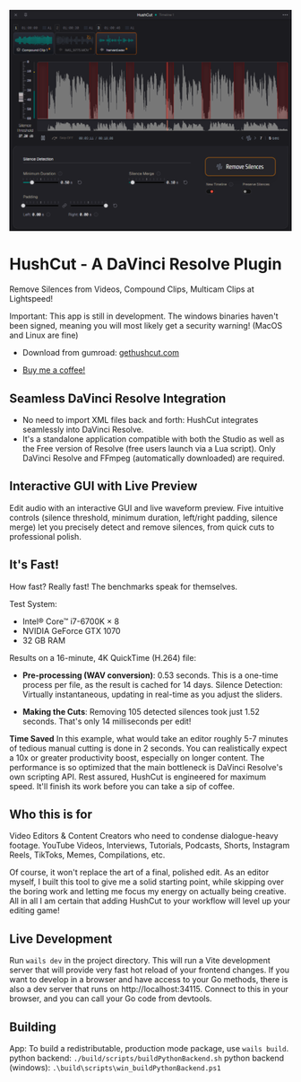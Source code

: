 ![app screenshot](/assets/screenshot.png)

# HushCut - A DaVinci Resolve Plugin
Remove Silences from Videos, Compound Clips, Multicam Clips at Lightspeed!

Important: This app is still in development. The windows binaries haven't been signed, meaning you will most likely get a security warning! (MacOS and Linux are fine)

- Download from gumroad: [gethushcut.com](https://gethushcut.com)

- [Buy me a coffee!](http://buymeacoffee.com/hushcut)


## Seamless DaVinci Resolve Integration
* No need to import XML files back and forth: HushCut integrates seamlessly into DaVinci Resolve.
* It's a standalone application compatible with both the Studio as well as the Free version of Resolve (free users launch via a Lua script). Only DaVinci Resolve and FFmpeg (automatically downloaded) are required.

## Interactive GUI with Live Preview
Edit audio with an interactive GUI and live waveform preview.
Five intuitive controls (silence threshold, minimum duration, left/right padding, silence merge) let you precisely detect and remove silences, from quick cuts to professional polish.

## It's Fast!

How fast? Really fast! The benchmarks speak for themselves.

Test System:
- Intel® Core™ i7-6700K × 8
- NVIDIA GeForce GTX 1070
- 32 GB RAM

Results on a 16-minute, 4K QuickTime (H.264) file:

* **Pre-processing (WAV conversion)**: 0.53 seconds. This is a one-time process per file, as the result is cached for 14 days.
Silence Detection: Virtually instantaneous, updating in real-time as you adjust the sliders.

* **Making the Cuts**: Removing 105 detected silences took just 1.52 seconds. That's only 14 milliseconds per edit!

**Time Saved**
In this example, what would take an editor roughly 5-7 minutes of tedious manual cutting is done in 2 seconds. You can realistically expect a 10x or greater productivity boost, especially on longer content.
The performance is so optimized that the main bottleneck is DaVinci Resolve's own scripting API. Rest assured, HushCut is engineered for maximum speed. It'll finish its work before you can take a sip of coffee.

## Who this is for

Video Editors & Content Creators who need to condense dialogue-heavy footage. YouTube Videos, Interviews, Tutorials, Podcasts, Shorts, Instagram Reels, TikToks, Memes, Compilations, etc.

Of course, it won't replace the art of a final, polished edit. As an editor myself, I built this tool to give me a solid starting point, while skipping over the boring work and letting me focus my energy on actually being creative. All in all I am certain that adding HushCut to your workflow will level up your editing game!


## Live Development

Run `wails dev` in the project directory. This will run a Vite development
server that will provide very fast hot reload of your frontend changes. If you want to develop in a browser
and have access to your Go methods, there is also a dev server that runs on http://localhost:34115. Connect
to this in your browser, and you can call your Go code from devtools.

## Building

App: To build a redistributable, production mode package, use `wails build`.
python backend: `./build/scripts/buildPythonBackend.sh`
python backend (windows):  `.\build\scripts\win_buildPythonBackend.ps1`

